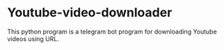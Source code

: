 # Youtube-video-downloader
This python program is a telegram bot program for downloading Youtube videos using URL.
